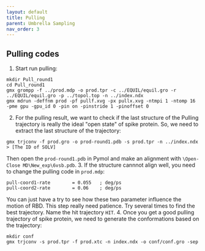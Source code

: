 ```yaml
---
layout: default
title: Pulling
parent: Umbrella Sampling
nav_order: 3
---
```


## Pulling codes

1. Start run pulling:
```
mkdir Pull_round1
cd Pull_round1
gmx grompp -f ../prod.mdp -o prod.tpr -c ../EQUIL/equil.gro -r ../EQUIL/equil.gro -p ../topol.top -n ../index.ndx
gmx mdrun -deffnm prod -pf pullf.xvg -px pullx.xvg -ntmpi 1 -ntomp 16 -pme gpu -gpu_id 0 -pin on -pinstride 1 -pinoffset 0
```
2. For the pulling result, we want to check if the last structure of the Pulling trajectory is really the ideal "open state" of spike protein. So, we need to extract the last structure of the trajectory:
```
gmx trjconv -f prod.gro -o prod-round1.pdb -s prod.tpr -n ../index.ndx
> [The ID of SOLV]
```
Then open the `prod-round1.pdb` in Pymol and make an alignment with `\Open-Close MD\New_exp\6vsb.pdb`.
3. If the structure cannnot align well, you need to change the pulling code in `prod.mdp`:
```
pull-coord1-rate        = 0.055   ; deg/ps
pull-coord2-rate        = 0.06    ; deg/ps
```
You can just have a try to see how these two parameter influence the motion of RBD. This step really need patience. Try several times to find the best trajectory. Name the hit trajectory `HIT`.
4. Once you get a good pulling trajectory of spike protein, we need to generate the conformations based on the trajectory:
```
mkdir conf
gmx trjconv -s prod.tpr -f prod.xtc -n index.ndx -o conf/conf.gro -sep
```